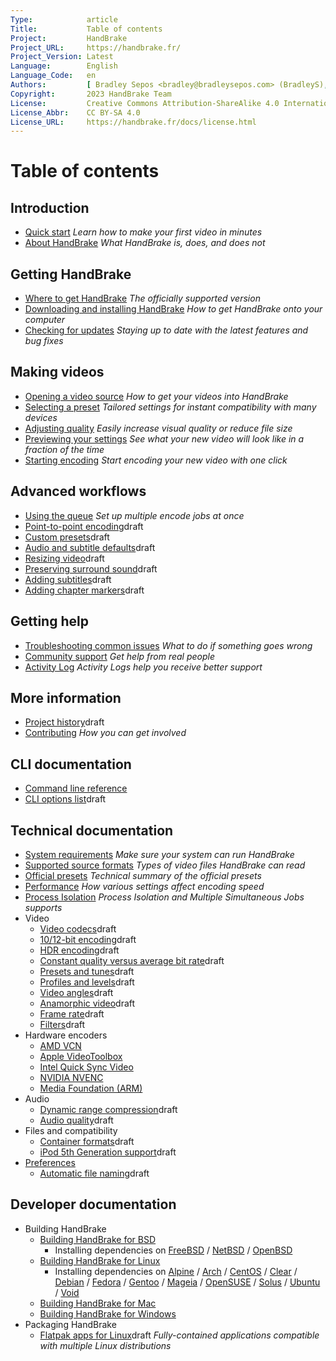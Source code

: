 ```yaml
---
Type:            article
Title:           Table of contents
Project:         HandBrake
Project_URL:     https://handbrake.fr/
Project_Version: Latest
Language:        English
Language_Code:   en
Authors:         [ Bradley Sepos <bradley@bradleysepos.com> (BradleyS), Scott (s55) ]
Copyright:       2023 HandBrake Team
License:         Creative Commons Attribution-ShareAlike 4.0 International
License_Abbr:    CC BY-SA 4.0
License_URL:     https://handbrake.fr/docs/license.html
---
```


Table of contents
=================

## Introduction

- [Quick start](introduction/quick-start.html)
  *Learn how to make your first video in minutes*
- [About HandBrake](introduction/about.html)
  *What HandBrake is, does, and does not*


## Getting HandBrake

- [Where to get HandBrake](get-handbrake/where-to-get-handbrake.html)
  *The officially supported version*
- [Downloading and installing HandBrake](get-handbrake/download-and-install.html)
  *How to get HandBrake onto your computer*
- [Checking for updates](get-handbrake/check-for-updates.html)
  *Staying up to date with the latest features and bug fixes*


## Making videos

- [Opening a video source](workflow/open-video-source.html)
  *How to get your videos into HandBrake*
- [Selecting a preset](workflow/select-preset.html)
  *Tailored settings for instant compatibility with many devices*
- [Adjusting quality](workflow/adjust-quality.html)
  *Easily increase visual quality or reduce file size*
- [Previewing your settings](workflow/preview-settings.html)
  *See what your new video will look like in a fraction of the time*
- [Starting encoding](workflow/start-encoding.html)
  *Start encoding your new video with one click*


## Advanced workflows

- [Using the queue](advanced/queue.html)
  *Set up multiple encode jobs at once*
- [Point-to-point encoding](advanced/point-to-point.html)<span class="notice draft"><span>draft</span></span>
- [Custom presets](advanced/custom-presets.html)<span class="notice draft"><span>draft</span></span>
- [Audio and subtitle defaults](advanced/audio-subtitle-defaults.html)<span class="notice draft"><span>draft</span></span>
- [Resizing video](advanced/resizing-video.html)<span class="notice draft"><span>draft</span></span>
- [Preserving surround sound](advanced/surround-sound.html)<span class="notice draft"><span>draft</span></span>
- [Adding subtitles](advanced/subtitles.html)<span class="notice draft"><span>draft</span></span>
- [Adding chapter markers](advanced/chapter-markers.html)<span class="notice draft"><span>draft</span></span>

<!-- - [Managing Audio Tracks](advanced/managing-audio.html) -->
<!-- - [Post-processing metadata](advanced/post-processing.html) -->


<!-- ## Restoration and enhancement

- Common video problems
  - Cropping, Black bars at top/bottom or sides
  - Combing effects caused by interlacing or telecine
    - Detelecine filter
    - Decomb filter vs. Deinterlace filter
    - Bob mode and frame rates, motion
  - Noise (grainy appearance and/or color splotches)
    - Denoise filters: NLMeans and HQDN3D
  - Blocky picture
    - Deblock filter
  - Stretched picture (too wide or too tall)
    - Scaling and anamorphic
- Common audio problems
  - Volume level too low
  - Dynamics too wide (soft whispers, loud booms)
-->

<!-- ## Advanced workflows part 2

- [Understanding source types](advanced/video-sources.html)<span class="notice draft"><span>draft</span></span>
- [Selecting a container format and encoders](advanced/containers.html)<span class="notice draft"><span>draft</span></span>
- [Selecting a video angle](advanced/video-angles.html)<span class="notice draft"><span>draft</span></span>
- [Working with frame rates](advanced/frame-rates.html)<span class="notice draft"><span>draft</span></span>
- [Adjusting audio quality](advanced/audio-quality.html)<span class="notice draft"><span>draft</span></span>
- [Progressive download support](advanced/web-optimised.html)<span class="notice draft"><span>draft</span></span>
- [Compatibility with legacy devices](advanced/old-ipod-support.html)<span class="notice draft"><span>draft</span></span>
- [Automatically naming files](advanced/automatic-file-naming.html)<span class="notice draft"><span>draft</span></span>
-->

## Getting help

- [Troubleshooting common issues](help/troubleshooting-common-issues.html)
  *What to do if something goes wrong*
- [Community support](help/community-support.html)
  *Get help from real people*
- [Activity Log](help/activity-log.html)
  *Activity Logs help you receive better support*


## More information

- [Project history](about/history.html)<span class="notice draft"><span>draft</span></span>
- [Contributing](contributing/contribute.html)
  *How you can get involved*


## CLI documentation

- [Command line reference](cli/command-line-reference.html)
- [CLI options list](cli/cli-options.html)<span class="notice draft"><span>draft</span></span>


## Technical documentation

- [System requirements](technical/system-requirements.html)
  *Make sure your system can run HandBrake*
- [Supported source formats](technical/source-formats.html)
  *Types of video files HandBrake can read*
- [Official presets](technical/official-presets.html)
  *Technical summary of the official presets*
- [Performance](technical/performance.html)
  *How various settings affect encoding speed*
- [Process Isolation](technical/process-isolation.html)
  *Process Isolation and Multiple Simultaneous Jobs supports*
- Video
  - [Video codecs](technical/video-codecs.html)<span class="notice draft"><span>draft</span></span>
  - [10/12-bit encoding](technical/video-bit-depth.html)<span class="notice draft"><span>draft</span></span>
  - [HDR encoding](technical/hdr.html)<span class="notice draft"><span>draft</span></span>
  - [Constant quality versus average bit rate](technical/video-cq-vs-abr.html)<span class="notice draft"><span>draft</span></span>
  - [Presets and tunes](technical/video-presets-tunes.html)<span class="notice draft"><span>draft</span></span>
  - [Profiles and levels](technical/video-profiles-levels.html)<span class="notice draft"><span>draft</span></span>
  - [Video angles](technical/video-angles.html)<span class="notice draft"><span>draft</span></span>
  - [Anamorphic video](technical/anamorphic-guide.html)<span class="notice draft"><span>draft</span></span>
  - [Frame rate](technical/frame-rates.html)<span class="notice draft"><span>draft</span></span>
  - [Filters](technical/filters-summary.html)<span class="notice draft"><span>draft</span></span>
- Hardware encoders
  - [AMD VCN](technical/video-vcn.html)
  - [Apple VideoToolbox](technical/video-videotoolbox.html)
  - [Intel Quick Sync Video](technical/video-qsv.html)
  - [NVIDIA NVENC](technical/video-nvenc.html)
  - [Media Foundation (ARM)](technical/video-mediafoundation.html)
- Audio
  - [Dynamic range compression](technical/dynamic-range-compression.html)<span class="notice draft"><span>draft</span></span>
  - [Audio quality](technical/audio-quality.html)<span class="notice draft"><span>draft</span></span>
- Files and compatibility
  - [Container formats](technical/containers.html)<span class="notice draft"><span>draft</span></span>
  - [iPod 5th Generation support](technical/old-ipod-support.html)<span class="notice draft"><span>draft</span></span>
- [Preferences](technical/preferences.html)
  - [Automatic file naming](technical/automatic-file-naming.html)<span class="notice draft"><span>draft</span></span>

## Developer documentation

- Building HandBrake
  - [Building HandBrake for BSD](developer/build-bsd.html)
    - Installing dependencies on [FreeBSD](developer/install-dependencies-freebsd.html) / [NetBSD](developer/install-dependencies-netbsd.html) / [OpenBSD](developer/install-dependencies-openbsd.html)
  - [Building HandBrake for Linux](developer/build-linux.html)
    - Installing dependencies on [Alpine](developer/install-dependencies-alpine.html) / [Arch](developer/install-dependencies-arch.html) / [CentOS](developer/install-dependencies-centos.html) / [Clear](developer/install-dependencies-clear.html) / [Debian](developer/install-dependencies-debian.html) / [Fedora](developer/install-dependencies-fedora.html) / [Gentoo](developer/install-dependencies-gentoo.html) / [Mageia](developer/install-dependencies-mageia.html) / [OpenSUSE](developer/install-dependencies-opensuse.html) / [Solus](developer/install-dependencies-solus.html) / [Ubuntu](developer/install-dependencies-ubuntu.html) / [Void](developer/install-dependencies-void.html)
  - [Building HandBrake for Mac](developer/build-mac.html)
  - [Building HandBrake for Windows](developer/build-windows.html)
- Packaging HandBrake
  - [Flatpak apps for Linux](developer/flatpak-repo.html)<span class="notice draft"><span>draft</span></span>
    *Fully-contained applications compatible with multiple Linux distributions*
